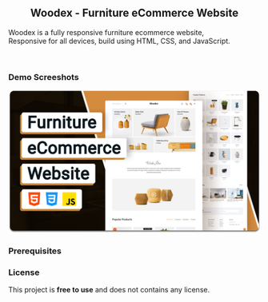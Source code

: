 
  <h2 align="center">Woodex - Furniture eCommerce Website</h2>

  Woodex is a fully responsive furniture ecommerce website, <br />Responsive for all devices, build using HTML, CSS, and JavaScript.

</div>

<br />

### Demo Screeshots

![Woodex Desktop Demo](./readme-images/desktop.png "Desktop Demo")

### Prerequisites
### License

This project is **free to use** and does not contains any license.
